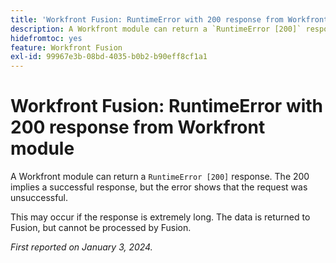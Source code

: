 ```yaml
---
title: 'Workfront Fusion: RuntimeError with 200 response from Workfront module'
description: A Workfront module can return a `RuntimeError [200]` response. The 200 implies a successful response, but the error shows that the request was unsuccessful.
hidefromtoc: yes
feature: Workfront Fusion
exl-id: 99967e3b-08bd-4035-b0b2-b90eff8cf1a1
---
```

# Workfront Fusion: RuntimeError with 200 response from Workfront module

<!--

>[!NOTE]
>
>This issue was fixed on May 9, 2024.

-->

A Workfront module can return a `RuntimeError [200]` response. The 200 implies a successful response, but the error shows that the request was unsuccessful.

This may occur if the response is extremely long. The data is returned to Fusion, but cannot be processed by Fusion.

_First reported on January 3, 2024._
